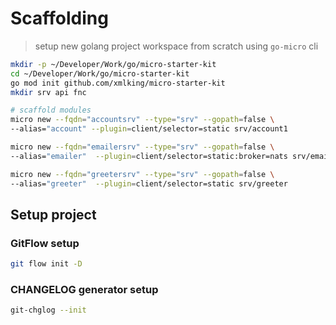 # Scaffolding

> setup new golang project workspace from scratch using `go-micro` cli

```bash
mkdir -p ~/Developer/Work/go/micro-starter-kit
cd ~/Developer/Work/go/micro-starter-kit
go mod init github.com/xmlking/micro-starter-kit
mkdir srv api fnc

# scaffold modules
micro new --fqdn="accountsrv" --type="srv" --gopath=false \
--alias="account" --plugin=client/selector=static srv/account1

micro new --fqdn="emailersrv" --type="srv" --gopath=false \
--alias="emailer"  --plugin=client/selector=static:broker=nats srv/emailer

micro new --fqdn="greetersrv" --type="srv" --gopath=false \
--alias="greeter"  --plugin=client/selector=static srv/greeter
```

## Setup project

### GitFlow setup

```bash
git flow init -D
```

### CHANGELOG generator setup

```bash
git-chglog --init
```
